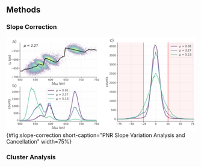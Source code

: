 ## Methods

<!-- In paper -->

### Slope Correction

![**PNR Slope Variation Analysis and Cancellation** a) 2D histogram of RF pulse measurements. Through graphing slope $\Delta t_{BA}$ on the x-axis and arrival time $t_A$ on the y-axis, a series of groupings are visible that identify the discrete photon numbers detected. ](./figs_03/slope_cancellation_light.svg){#fig:slope-correction short-caption="PNR Slope Variation Analysis and Cancellation" width=75%}


### Cluster Analysis